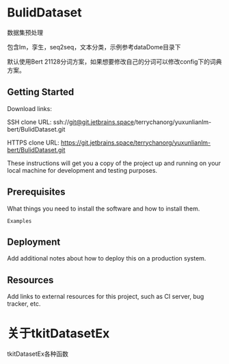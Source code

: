 # BulidDataset

数据集预处理

包含lm，孪生，seq2seq，文本分类，示例参考dataDome目录下

默认使用Bert 21128分词方案，如果想要修改自己的分词可以修改config下的词典方案。

## Getting Started

Download links:

SSH clone URL: ssh://git@git.jetbrains.space/terrychanorg/yuxunlianlm-bert/BulidDataset.git

HTTPS clone URL: https://git.jetbrains.space/terrychanorg/yuxunlianlm-bert/BulidDataset.git

These instructions will get you a copy of the project up and running on your local machine for development and testing purposes.

## Prerequisites

What things you need to install the software and how to install them.

```
Examples
```

## Deployment

Add additional notes about how to deploy this on a production system.

## Resources

Add links to external resources for this project, such as CI server, bug tracker, etc.

# 关于tkitDatasetEx

tkitDatasetEx各种函数
